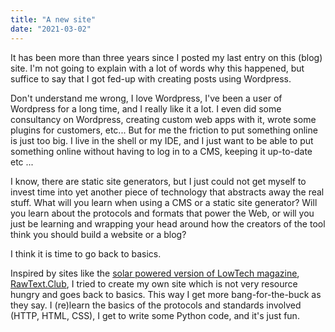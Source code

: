 ```yaml
---
title: "A new site"
date: "2021-03-02"
---
```


It has been more than three years since I posted my last entry on this (blog) site. I'm not going to explain with a lot of words why this happened, but suffice to say that I got fed-up with creating posts using Wordpress. 

Don't understand me wrong, I love Wordpress, I've been a user of Wordpress for a long time, and I really like it a lot. I even did some consultancy on Wordpress, creating custom web apps with it, wrote some plugins for customers, etc...
But for me the friction to put something online is just too big. I live in the shell or my IDE, and I just want to be able to put something online without having to log in to a CMS, keeping it up-to-date etc ...

I know, there are static site generators, but I just could not get myself to invest time into yet another piece of technology that abstracts away the real stuff.
What will you learn when using a CMS or a static site generator? Will you learn about the protocols and formats that power the Web, or will you just be learning and wrapping your head around how the creators of the tool think you should build a website or a blog?

I think it is time to go back to basics.

Inspired by sites like the [solar powered version of LowTech magazine](https://solar.lowtechmagazine.com/), [RawText.Club](https://rawtext.club/), I tried to create my own site which is not very resource hungry and goes back to basics.
This way I get more bang-for-the-buck as they say. I (re)learn the basics of the protocols and standards involved (HTTP, HTML, CSS), I get to write some Python code, and it's just fun.




